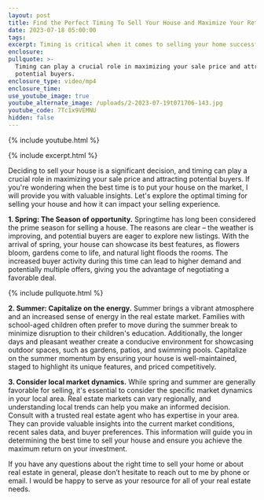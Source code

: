 ```yaml
---
layout: post
title: Find the Perfect Timing To Sell Your House and Maximize Your Returns
date: 2023-07-18 05:00:00
tags:
excerpt: Timing is critical when it comes to selling your home successfully.
enclosure:
pullquote: >-
  Timing can play a crucial role in maximizing your sale price and attracting
  potential buyers.
enclosure_type: video/mp4
enclosure_time:
use_youtube_image: true
youtube_alternate_image: /uploads/2-2023-07-19t071706-143.jpg
youtube_code: 7Tc1x9VEMNU
hidden: false
---
```

{% include youtube.html %}

{% include excerpt.html %}

Deciding to sell your house is a significant decision, and timing can play a crucial role in maximizing your sale price and attracting potential buyers. If you're wondering when the best time is to put your house on the market, I will provide you with valuable insights. Let's explore the optimal timing for selling your house and how it can impact your selling experience.

**1\. Spring: The Season of opportunity.** Springtime has long been considered the prime season for selling a house. The reasons are clear – the weather is improving, and potential buyers are eager to explore new listings. With the arrival of spring, your house can showcase its best features, as flowers bloom, gardens come to life, and natural light floods the rooms. The increased buyer activity during this time can lead to higher demand and potentially multiple offers, giving you the advantage of negotiating a favorable deal.

{% include pullquote.html %}

**2\. Summer: Capitalize on the energy.** Summer brings a vibrant atmosphere and an increased sense of energy in the real estate market. Families with school-aged children often prefer to move during the summer break to minimize disruption to their children's education. Additionally, the longer days and pleasant weather create a conducive environment for showcasing outdoor spaces, such as gardens, patios, and swimming pools. Capitalize on the summer momentum by ensuring your house is well-maintained, staged to highlight its unique features, and priced competitively.

**3\. Consider local market dynamics.** While spring and summer are generally favorable for selling, it's essential to consider the specific market dynamics in your local area. Real estate markets can vary regionally, and understanding local trends can help you make an informed decision. Consult with a trusted real estate agent who has expertise in your area. They can provide valuable insights into the current market conditions, recent sales data, and buyer preferences. This information will guide you in determining the best time to sell your house and ensure you achieve the maximum return on your investment.

If you have any questions about the right time to sell your home or about real estate in general, please don’t hesitate to reach out to me by phone or email. I would be happy to serve as your resource for all of your real estate needs.